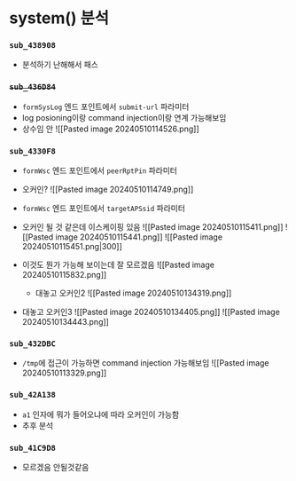 
# system() 분석


### `sub_438908`
- 분석하기 난해해서 패스


### ~~`sub_436D84`~~
- `formSysLog` 엔드 포인트에서 `submit-url` 파라미터 
- log posioning이랑 command injection이랑 연계 가능해보임
- 상수임 안
![[Pasted image 20240510114526.png]]

### `sub_4330F8`
- `formWsc` 엔드 포인트에서 `peerRptPin` 파라미터 
- 오커인?
![[Pasted image 20240510114749.png]]

- `formWsc` 엔드 포인트에서 `targetAPSsid` 파라미터 
- 오커인 될 것 같은데 이스케이핑 있음
![[Pasted image 20240510115411.png]]
![[Pasted image 20240510115441.png]]
![[Pasted image 20240510115451.png|300]]

- 이것도 뭔가 가능해 보이는데 잘 모르겠음
![[Pasted image 20240510115832.png]]

	- 대놓고 오커인2
![[Pasted image 20240510134319.png]]

- 대놓고 오커인3
![[Pasted image 20240510134405.png]]
![[Pasted image 20240510134443.png]]


### `sub_432DBC`
- `/tmp`에 접근이 가능하면 command injection 가능해보임
![[Pasted image 20240510113329.png]]


### `sub_42A138`
- `a1` 인자에 뭐가 들어오냐에 따라 오커인이 가능함
- 추후 분석



### `sub_41C9D8`
- 모르겠음 안될것같음





